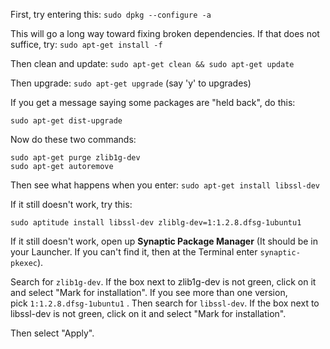 First, try entering this: `sudo dpkg --configure -a`

This will go a long way toward fixing broken dependencies. If that does not suffice, try: `sudo apt-get install -f`

Then clean and update: `sudo apt-get clean && sudo apt-get update`

Then upgrade: `sudo apt-get upgrade` (say 'y' to upgrades)

If you get a message saying some packages are "held back", do this:

`sudo apt-get dist-upgrade`

Now do these two commands:

```
sudo apt-get purge zlib1g-dev
sudo apt-get autoremove

```

Then see what happens when you enter: `sudo apt-get install libssl-dev`

If it still doesn't work, try this:

```
sudo aptitude install libssl-dev zliblg-dev=1:1.2.8.dfsg-1ubuntu1

```

If it still doesn't work, open up **Synaptic Package Manager** (It should be in your Launcher. If you can't find it, then at the Terminal enter `synaptic-pkexec`).

Search for `zlib1g-dev`. If the box next to zlib1g-dev is not green, click on it and select "Mark for installation". If you see more than one version, pick `1:1.2.8.dfsg-1ubuntu1` . Then search for `libssl-dev`. If the box next to libssl-dev is not green, click on it and select "Mark for installation".

Then select "Apply".
